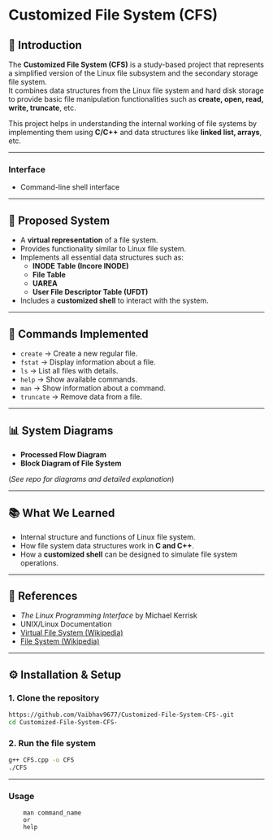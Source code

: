 # Customized File System (CFS)

## 📌 Introduction
The **Customized File System (CFS)** is a study-based project that represents a simplified version of the Linux file subsystem and the secondary storage file system.  
It combines data structures from the Linux file system and hard disk storage to provide basic file manipulation functionalities such as **create, open, read, write, truncate**, etc.

This project helps in understanding the internal working of file systems by implementing them using **C/C++** and data structures like **linked list, arrays**, etc.

---

### Interface
- Command-line shell interface  

---

## 🚀 Proposed System
- A **virtual representation** of a file system.  
- Provides functionality similar to Linux file system.  
- Implements all essential data structures such as:  
  - **INODE Table (Incore INODE)**  
  - **File Table**  
  - **UAREA**  
  - **User File Descriptor Table (UFDT)**  
- Includes a **customized shell** to interact with the system.  

---

## 🔑 Commands Implemented
- `create` → Create a new regular file.  
- `fstat` → Display information about a file.  
- `ls` → List all files with details.  
- `help` → Show available commands.  
- `man` → Show information about a command.  
- `truncate` → Remove data from a file.  

---

## 📊 System Diagrams
- **Processed Flow Diagram**  
- **Block Diagram of File System**  

(*See repo for diagrams and detailed explanation*)  

---

## 📚 What We Learned
- Internal structure and functions of Linux file system.  
- How file system data structures work in **C and C++**.  
- How a **customized shell** can be designed to simulate file system operations.  

---

## 📖 References
- *The Linux Programming Interface* by Michael Kerrisk  
- UNIX/Linux Documentation  
- [Virtual File System (Wikipedia)](https://en.wikipedia.org/wiki/Virtual_file_system)  
- [File System (Wikipedia)](https://en.wikipedia.org/wiki/File_system) 

---
## ⚙️ Installation & Setup

### 1. Clone the repository
```bash
https://github.com/Vaibhav9677/Customized-File-System-CFS-.git
cd Customized-File-System-CFS-
```

### 2. Run the file system

```bash
g++ CFS.cpp -o CFS
./CFS
```

----

### Usage 
```
    man command_name
    or
    help
```

